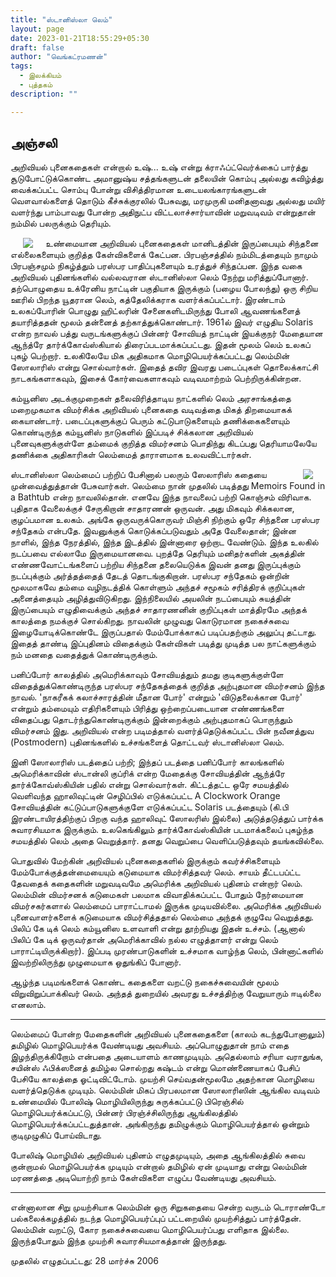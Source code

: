 ```yaml
---
title: "ஸ்டானிஸ்லா லெம்"
layout: page
date: 2023-01-21T18:55:29+05:30
draft: false
author: "வெங்கட்ரமணன்"
tags:
  - இலக்கியம்
  - புத்தகம்
description: ""

---
```


## அஞ்சலி

அறிவியல் புனைகதைகள் என்றால்   உஷ்... உஷ் என்று க்ராஃப்ட்வெர்க்கைப் பார்த்து சூடுபோட்டுக்கொண்ட அமானுஷ்ய சத்தங்களுடன் தலையின் கொம்பு அல்லது கவிழ்த்து வைக்கப்பட்ட சொம்பு போன்று விசித்திரமான உடையலங்காரங்களுடன் வௌவால்களைத் தொடும் கீச்சுக்குரலில் பேசுவது,  மரமுருகி மனிதனாவது அல்லது மயிர் வளர்ந்து பாம்பாவது போன்ற அதிநுட்ப விட்டலாச்சார்யாவின் மறுவடிவம் என்றுதான் நம்மில் பலருக்கும் தெரியும். 

<img clear="none" align="left" hspace="20" src="/images/lem_stainslaw.png"> உண்மையான அறிவியல் புனைகதைகள் மானிடத்தின் இருப்பையும் சிந்தனை எல்லைகளையும் குறித்த கேள்விகளைக் கேட்பன.   பிரபஞ்சத்தில் நம்மிடத்தையும் நாமும் பிரபஞ்சமும் நிகழ்த்தும் பரஸ்பர பாதிப்புகளையும் உரத்துச் சிந்தப்பன.   இந்த வகை அறிவியல் புதினங்களில் வல்லவரான ஸ்டானிஸ்லா லெம் நேற்று மரித்துப்போனார்.    தற்பொழுதைய உக்ரேனிய நாட்டின் பகுதியாக இருக்கும் (பழைய போலந்து)  ஒரு சிறிய ஊரில் பிறந்த யூதரான லெம், கத்தேலிக்கராக வளர்க்கப்பட்டார்.  இரண்டாம் உலகப்போரின் பொழுது ஹிட்லரின் சேனைகளிடமிருந்து  போலி ஆவணங்களைத் தயாரித்ததன் மூலம் தன்னைத் தற்காத்துக்கொண்டார்.    1961ல் இவர் எழுதிய Solaris  என்ற நாவல்  பத்து வருடங்களுக்குப் பின்னர் சோவியத் நாட்டின் இயக்குநர் மேதையான  ஆந்த்ரே தார்க்கோவ்ஸ்கியால் திரைப்படமாக்கப்பட்டது.  இதன் மூலம் லெம் உலகப் புகழ் பெற்றார்.   உலகிலேயே மிக அதிகமாக மொழிபெயர்க்கப்பட்டது லெம்மின் ஸோலாரிஸ் என்று சொல்வார்கள்.  இதைத் தவிர இவரது படைப்புகள் தொலைக்காட்சி நாடகங்களாகவும், இசைக் கோர்வைகளாகவும் வடிவமாற்றம் பெற்றிருக்கின்றன. 

கம்யூனிஸ அடக்குமுறைகள் தலைவிரித்தாடிய நாட்களில் லெம் அரசாங்கத்தை மறைமுகமாக விமர்சிக்க அறிவியல் புனைகதை வடிவத்தை மிகத் திறமையாகக் கையாண்டார்.   படைப்புகளுக்குப் பெரும் கட்டுபாடுகளையும் தணிக்கைகளையும் கொண்டிருந்த கம்யூனிஸ் நாடுகளில் இப்படிச் சிக்கலான அறிவியல் புனைவுகளுக்குள்ளே தம்மைக் குறித்த விமர்சனம் பொதிந்து கிடப்பது தெரியாமலேயே தணிக்கை அதிகாரிகள் லெம்மைத் தாராளமாக உலவவிட்டார்கள். 

<img clear="none" align="right" hspace="20" src="/images/solaris.jpg"> ஸ்டானிஸ்லா லெம்மைப் பற்றிப் பேசினால் பலரும் ஸேலாரிஸ் கதையை முன்வைத்துத்தான் பேசுவார்கள்.   லெம்மை நான் முதலில் படித்தது Memoirs Found in a Bathtub  என்ற நாவலில்தான்.   எனவே இந்த நாவலைப் பற்றி கொஞ்சம் விரிவாக.  புதிதாக வேலைக்குச் சேருகிறான் சாதாரணன் ஒருவன்.  அது மிகவும் சிக்கலான, குழப்பமான உலகம். அங்கே ஒருவருக்கொருவர் மிஞ்சி நிற்கும் ஒரே சிந்தனை பரஸ்பர சந்தேகம் என்பதே.   இவனுக்குக் கொடுக்கப்படுவதும் அதே வேலைதான்;  இன்ன நாளில், இந்த நேரத்தில், இந்த இடத்தில் இன்னாரை ஒற்றாட வேண்டும்.   இந்த உலகில் நடப்பவை எல்லாமே இருமையானவை.  புறத்தே தெரியும் மனிதர்களின் அகத்தின் எண்ணவோட்டங்களைப் பற்றிய சிந்தனை தலையெடுக்க இவன் தனது இருப்புக்கும் நடப்புக்கும் அர்த்தத்தைத் தேடத் தொடங்குகிறான்.   பரஸ்பர சந்தேகம் ஒன்றின் மூலமாகவே தம்மை வழிநடத்திக் கொள்ளும் அந்தச் சமூகம் சரித்திரக் குறிப்புகள் அனைத்தையும் அழித்துவிடுகிறது.   இந்நிலையில் அயலின் நடப்பையும் சுயத்தின் இருப்பையும் எழுதிவைக்கும் அந்தச் சாதாரணனின் குறிப்புகள் மாத்திரமே  அந்தக் காலத்தை நமக்குச் சொல்கிறது.   நாவலின் முழுவது கொடுரமான நகைச்சுவை இழையோடிக்கொண்டே இருப்பதால் மேம்போக்காகப் படிப்பதற்கும் அலுப்பு தட்டாது.  இதைத் தாண்டி இப்புதினம் விதைக்கும் கேள்விகள் படித்து முடித்த பல நாட்களுக்கும் நம் மனதை வதைத்துக் கொண்டிருக்கும். 

பனிப்போர் காலத்தில் அமெரிக்காவும் சோவியத்தும் தமது குடிகளுக்குள்ளே விதைத்துக்கொண்டிருந்த பரஸ்பர சந்தேகத்தைக் குறித்த அற்புதமான விமர்சனம் இந்த நாவல்.    'நாகரீகக் கலாச்சாரத்தின் மீதான போர்' என்றும் 'விடுதலைக்கான போர்' என்றும் தம்மையும் எதிரிகளையும் பிரித்து  ஒற்றைப்படையான எண்ணங்களை விதைப்பது தொடர்ந்துகொண்டிருக்கும் இன்றைக்கும் அற்புதமாகப் பொருந்தும் விமர்சனம் இது.  அறிவியல் என்ற படிமத்தால் வளர்த்தெடுக்கப்பட்ட பின் நவீனத்துவ (Postmodern) புதினங்களில் உச்சங்களைத் தொட்டவர் ஸ்டானிஸ்லா லெம். 

இனி ஸோலாரிஸ் படத்தைப் பற்றி;  இந்தப் படத்தை பனிப்போர் காலங்களில் அமெரிக்காவின் ஸ்டான்லி குப்ரிக் என்ற மேதைக்கு சோவியத்தின் ஆந்த்ரே தார்க்கோவ்ஸ்கியின் பதில் என்று  சொல்வார்கள்.   கிட்டத்தட்ட ஒரே சமயத்தில் வெளிவந்த  ஹாலிவுட்டின் செழிப்பில் எடுக்கப்பட்ட A Clockwork Orange சோவியத்தின் கட்டுப்பாடுகளுக்குளே எடுக்கப்பட்ட  Solaris படத்தையும் (கி.பி இரண்டாயிரத்திற்குப் பிறகு வந்த  ஹாலிவுட் ஸோலரிஸ் இல்லை) அடுத்தடுத்துப் பார்க்க சுவாரசியமாக இருக்கும்.   உலகெங்கிலும் தார்க்கோவ்ஸ்கியின் படமாக்கலைப் புகழ்ந்த சமயத்தில் லெம் அதை வெறுத்தார்.  தனது வெறுப்பை வெளிப்படுத்தவும் தயங்கவில்லை.   

பொதுவில் மேற்கின் அறிவியல் புனைகதைகளில் இருக்கும் கவர்ச்சிகளையும் மேம்போக்குத்தன்மையையும் கடுமையாக விமர்சித்தவர் லெம்.  சாயம் தீட்டபப்ட்ட தேவதைக் கதைகளின் மறுவடிவமே அமெரிக்க அறிவியல் புதினம் என்றார் லெம்.   லெம்மின் விமர்சனக் கடுமைகள் பலமாக விவாதிக்கப்பட்ட போதும்  நேர்மையான விமர்சகர்களால் லெம்மைப் பாராட்டாமல் இருக்க முடியவில்லை.      அமெரிக்க அறிவியல் புனைவாளர்களைக் கடுமையாக விமர்சித்ததால் லெம்மை அந்தக் குழுவே வெறுத்தது.  பிலிப் கே டிக் லெம் கம்யூனிஸ உளவாளி என்று தூற்றியது இதன் உச்சம்.   (ஆனால் பிலிப் கே டிக் ஒருவர்தான் அமெரிக்காவில் நல்ல எழுத்தாளர் என்று லெம் பாராட்டியிருக்கிறார்).   இப்படி முரண்பாடுகளின் உச்சமாக வாழ்ந்த லெம், பின்னாட்களில் இவற்றிலிருந்து முழுமையாக ஒதுங்கிப் போனார். 

ஆழ்ந்த படிமங்களைக் கொண்ட கதைகளை வறட்டு நகைச்சுவையின் மூலம் விறுவிறுப்பாக்கிவர் லெம்.   அந்தத் துறையில் அவரது உச்சத்திற்கு வேறுயாரும் ஈடில்லை எனலாம்.

* * *

லெம்மைப் போன்ற மேதைகளின் அறிவியல் புனைகதைகளை (காலம் கடந்துபோனாலும்) தமிழில் மொழிபெயர்க்க வேண்டியது அவசியம்.  அப்பொழுதுதான் நாம் எதை இழந்திருக்கிறோம் என்பதை அடையாளம் காணமுடியும்.    அதெல்லாம் சரியா வராதுங்க, சயின்ஸ் ஃபிக்ஸனைத் தமிழ்ல சொல்றது கஷ்டம் என்று  மொண்ணையாகப் பேசிப் பேசியே காலத்தை ஓட்டிவிட்டோம்.   முயற்சி செய்வதன்மூலமே அதற்கான மொழியை வளர்த்தெடுக்க முடியும்.   லெம்மின் மிகப் பிரபலமான ஸோலாரிஸின் ஆங்கில வடிவம் உண்மையில் போலிஷ் மொழியிலிருந்து சுருக்கப்பட்டு பிரெஞ்சில் மொழிபெயர்க்கப்பட்டு, பின்னர் பிரஞ்ச்சிலிருந்து ஆங்கிலத்தில் மொழிபெயர்க்கப்பட்டதுத்தான்.    அங்கிருந்து தமிழுக்கும் மொழிபெயர்த்தால் ஒன்றும் குடிமுழுகிப் போய்விடாது. 

போலிஷ் மொழியில் அறிவியல் புதினம் எழுதமுடியும், அதை ஆங்கிலத்தில் சுவை குன்றாமல் மொழிபெயர்க்க முடியும் என்றால் தமிழில் ஏன் முடியாது என்று லெம்மின் மரணத்தை அடியொற்றி  நாம் கேள்விகளை எழுப்ப வேண்டியது அவசியம். 

* * *

என்னாலான சிறு முயற்சியாக லெம்மின் ஒரு சிறுகதையை சென்ற வருடம் டொராண்டோ பல்கலைக்கழத்தில் நடந்த மொழிபெயர்ப்புப் பட்டறையில்  முயற்சித்துப் பார்த்தேன்.    லெம்மின் வறட்டு, கோர நகைச்சுவையை மொழிபெயர்ப்பது எளிதாக இல்லை.   இருந்தபோதும் இந்த முயற்சி சுவாரசியமாகத்தான் இருந்தது. 

முதலில் எழுதப்பட்டது: 28 மார்ச்சு 2006